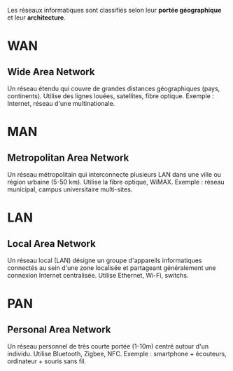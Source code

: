 Les réseaux informatiques sont classifiés selon leur **portée géographique** et leur **architecture**.
# WAN
## Wide Area Network
Un réseau étendu qui couvre de grandes distances géographiques (pays, continents). Utilise des lignes louées, satellites, fibre optique. Exemple : Internet, réseau d'une multinationale.
# MAN
## Metropolitan Area Network
Un réseau métropolitain qui interconnecte plusieurs LAN dans une ville ou région urbaine (5-50 km). Utilise la fibre optique, WiMAX. Exemple : réseau municipal, campus universitaire multi-sites.

# LAN
## Local Area Network
Un réseau local (LAN) désigne un groupe d'appareils informatiques connectés au sein d'une zone localisée et partageant généralement une connexion Internet centralisée. Utilise Ethernet, Wi-Fi, switchs.
# PAN
## Personal Area Network
Un réseau personnel de très courte portée (1-10m) centré autour d'un individu. Utilise Bluetooth, Zigbee, NFC. Exemple : smartphone + écouteurs, ordinateur + souris sans fil.